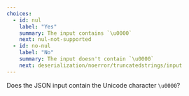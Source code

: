 ```yaml
---
choices:
  - id: nul
    label: "Yes"
    summary: The input contains `\u0000`
    next: nul-not-supported
  - id: no-nul
    label: "No"
    summary: The input doesn't contain `\u0000`
    next: deserialization/noerror/truncatedstrings/input
---
```


Does the JSON input contain the Unicode character `\u0000`?